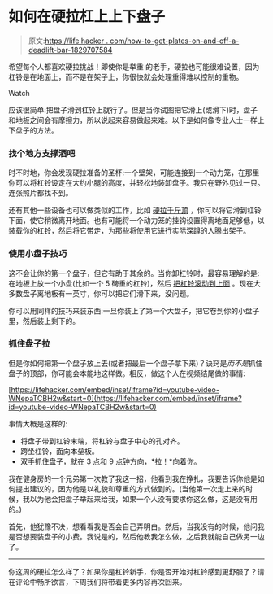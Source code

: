 # 如何在硬拉杠上上下盘子

> 原文:[https://life hacker . com/how-to-get-plates-on-and-off-a-deadlift-bar-1829707584](https://lifehacker.com/how-to-get-plates-on-and-off-a-deadlift-bar-1829707584)

希望每个人都喜欢硬拉挑战！即使你是举重 的老手，硬拉也可能很难设置，因为杠铃是在地面上，而不是在架子上，你很快就会处理重得难以控制的重物。

Watch

应该很简单:把盘子滑到杠铃上就行了。但是当你试图把它滑上(或滑下)时，盘子和地板之间会有摩擦力，所以说起来容易做起来难。以下是如何像专业人士一样上下盘子的方法。

### 找个地方支撑酒吧

时不时地，你会发现硬拉准备的圣杯:一个壁架，可能连接到一个动力笼，在那里你可以将杠铃设定在大约小腿的高度，并轻松地装卸盘子。我只在野外见过一只。连张照片都找不到。

还有其他一些设备也可以做类似的工作，比如 [硬拉千斤顶](https://www.roguefitness.com/bar-jack) ，你可以将它滑到杠铃下面，使它稍微离开地面。也有可能将一个动力笼的挂钩设置得离地面足够低，以装载你的杠铃，然后将它带走，为那些将使用它进行实际深蹲的人腾出架子。

### 使用小盘子技巧

这不会让你的第一个盘子，但它有助于其余的。当你卸杠铃时，最容易理解的是:在地板上放一个小盘(比如一个 5 磅重的杠铃)，然后 [把杠铃滚动到上面](https://lifehacker.com/the-quickest-way-to-remove-weights-after-heavy-deadlift-1793423299) 。现在大多数盘子离地板有一英寸，你可以把它们滑下来，没问题。

你可以用同样的技巧来装东西:一旦你装上了第一个大盘子，把它卷到你的小盘子里，然后装上剩下的。

### 抓住盘子拉

但是你如何把第一个盘子放上去(或者把最后一个盘子拿下来)？诀窍是*而不是*抓住盘子的顶部，你可能会本能地这样做。相反，做这个人在视频结尾做的事情:

 [https://lifehacker.com/embed/inset/iframe?id=youtube-video-WNepaTCBH2w&start=0](https://lifehacker.com/embed/inset/iframe?id=youtube-video-WNepaTCBH2w&start=0) 

事情大概是这样的:

*   将盘子带到杠铃末端，将杠铃与盘子中心的孔对齐。
*   跨坐杠铃，面向本垒板。
*   双手抓住盘子，就在 3 点和 9 点钟方向，*拉！*向着你。

我在健身房的一个兄弟第一次教了我这一招，他看到我在挣扎，我要告诉你他是如何提出建议的，因为他是以礼貌和尊重的方式做到的。(当他第一次走上来的时候，我以为他会把盘子举起来给我，如果一个人没有要求你这么做，这是没有用的。)

首先，他犹豫不决，想看看我是否会自己弄明白。然后，当我没有的时候，他问我是否想要装盘子的小费。我说是的，然后他教我怎么做，之后我就能自己做另一边了。

* * *

你这周的硬拉怎么样了？如果你是杠铃新手，你是否开始对杠铃感到更舒服了？请在评论中畅所欲言，下周我们将带着更多内容再次回来。